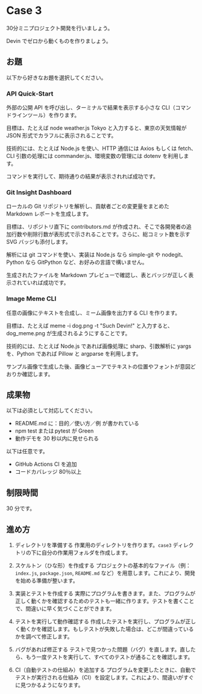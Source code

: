 # Case 3

30分ミニプロジェクト開発を行いましょう。

Devin でゼロから動くものを作りましょう。

## お題

以下から好きなお題を選択してください。

### API Quick‑Start

外部の公開 API を呼び出し、ターミナルで結果を表示する小さな CLI（コマンドラインツール）を作ります。

目標は、たとえば node weather.js Tokyo と入力すると、東京の天気情報が JSON 形式でカラフルに表示されることです。

技術的には、たとえば Node.js を使い、HTTP 通信には Axios もしくは fetch、CLI 引数の処理には commander.js、環境変数の管理には dotenv を利用します。

コマンドを実行して、期待通りの結果が表示されれば成功です。

### Git Insight Dashboard

ローカルの Git リポジトリを解析し、貢献者ごとの変更量をまとめた Markdown レポートを生成します。

目標は、リポジトリ直下に contributors.md が作成され、そこで各開発者の追加行数や削除行数が表形式で示されることです。さらに、総コミット数を示す SVG バッジも添付します。

解析には git コマンドを使い、実装は Node.js なら simple-git や nodegit、Python なら GitPython など、お好みの言語で構いません。

生成されたファイルを Markdown プレビューで確認し、表とバッジが正しく表示されていれば成功です。

### Image Meme CLI

任意の画像にテキストを合成し、ミーム画像を出力する CLI を作ります。

目標は、たとえば meme -i dog.png -t "Such Devin!" と入力すると、 dog_meme.png が生成されるようにすることです。

技術的には、たとえば Node.js であれば画像処理に sharp、引数解析に yargs を、Python であれば Pillow と argparse を利用します。

サンプル画像で生成した後、画像ビューアでテキストの位置やフォントが意図どおりか確認します。

## 成果物

以下は必須として対応してください。

- README.md に：目的／使い方／例 が書かれている
- npm test または pytest が Green
- 動作デモを 30 秒以内に見せられる

以下は任意です。

- GitHub Actions CI を追加
- コードカバレッジ 80％以上

## 制限時間

30 分です。

## 進め方

1. ディレクトリを準備する
   作業用のディレクトリを作ります。`case3` ディレクトリの下に自分の作業用フォルダを作成します。

2. スケルトン（ひな形）を作成する
   プロジェクトの基本的なファイル（例：`index.js`, `package.json`, `README.md` など）を用意します。これにより、開発を始める準備が整います。

3. 実装とテストを作成する
   実際にプログラムを書きます。また、プログラムが正しく動くかを確認するためのテストも一緒に作ります。テストを書くことで、間違いに早く気づくことができます。

4. テストを実行して動作確認する
   作成したテストを実行し、プログラムが正しく動くかを確認します。もしテストが失敗した場合は、どこが間違っているかを調べて修正します。

5. バグがあれば修正する
   テストで見つかった問題（バグ）を直します。直したら、もう一度テストを実行して、すべてのテストが通ることを確認します。

6. CI（自動テストの仕組み）を追加する
   プログラムを変更したときに、自動でテストが実行される仕組み（CI）を設定します。これにより、間違いがすぐに見つかるようになります。
